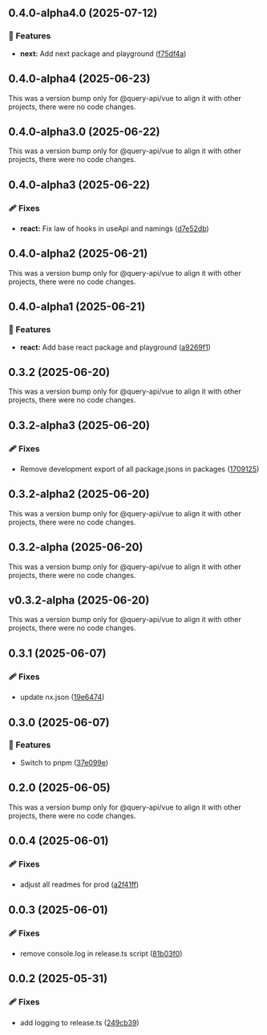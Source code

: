 ## 0.4.0-alpha4.0 (2025-07-12)

### 🚀 Features

- **next:** Add next package and playground
  ([f75df4a](https://github.com/samuelreichor/query-api/commit/f75df4a))

## 0.4.0-alpha4 (2025-06-23)

This was a version bump only for @query-api/vue to align it with other projects, there were no code
changes.

## 0.4.0-alpha3.0 (2025-06-22)

This was a version bump only for @query-api/vue to align it with other projects, there were no code
changes.

## 0.4.0-alpha3 (2025-06-22)

### 🩹 Fixes

- **react:** Fix law of hooks in useApi and namings
  ([d7e52db](https://github.com/samuelreichor/query-api/commit/d7e52db))

## 0.4.0-alpha2 (2025-06-21)

This was a version bump only for @query-api/vue to align it with other projects, there were no code
changes.

## 0.4.0-alpha1 (2025-06-21)

### 🚀 Features

- **react:** Add base react package and playground
  ([a9269f1](https://github.com/samuelreichor/query-api/commit/a9269f1))

## 0.3.2 (2025-06-20)

This was a version bump only for @query-api/vue to align it with other projects, there were no code
changes.

## 0.3.2-alpha3 (2025-06-20)

### 🩹 Fixes

- Remove development export of all package.jsons in packages
  ([1709125](https://github.com/samuelreichor/query-api/commit/1709125))

## 0.3.2-alpha2 (2025-06-20)

This was a version bump only for @query-api/vue to align it with other projects, there were no code
changes.

## 0.3.2-alpha (2025-06-20)

This was a version bump only for @query-api/vue to align it with other projects, there were no code
changes.

## v0.3.2-alpha (2025-06-20)

This was a version bump only for @query-api/vue to align it with other projects, there were no code
changes.

## 0.3.1 (2025-06-07)

### 🩹 Fixes

- update nx.json ([19e6474](https://github.com/samuelreichor/query-api/commit/19e6474))

## 0.3.0 (2025-06-07)

### 🚀 Features

- Switch to pnpm ([37e099e](https://github.com/samuelreichor/query-api/commit/37e099e))

## 0.2.0 (2025-06-05)

This was a version bump only for @query-api/vue to align it with other projects, there were no code
changes.

## 0.0.4 (2025-06-01)

### 🩹 Fixes

- adjust all readmes for prod ([a2f41ff](https://github.com/samuelreichor/query-api/commit/a2f41ff))

## 0.0.3 (2025-06-01)

### 🩹 Fixes

- remove console.log in release.ts script
  ([81b03f0](https://github.com/samuelreichor/query-api/commit/81b03f0))

## 0.0.2 (2025-05-31)

### 🩹 Fixes

- add logging to release.ts ([249cb39](https://github.com/samuelreichor/query-api/commit/249cb39))
